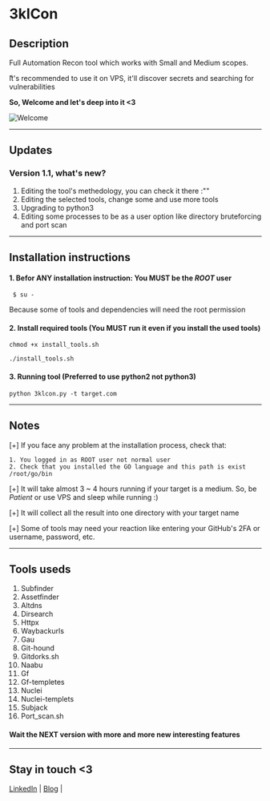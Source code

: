 # 3klCon

## Description
Full Automation Recon tool which works with Small and Medium scopes. 

ّIt's recommended to use it on VPS, it'll discover secrets and searching for vulnerabilities 

**So, Welcome and let's deep into it <3**

![Welcome](Welcome.png)


----------------------------------------
## Updates 
### Version 1.1, what's new? 
1. Editing the tool's methedology, you can check it there :"" 
2. Editing the selected tools, change some and use more tools 
3. Upgrading to python3 
4. Editing some processes to be as a user option like directory bruteforcing and port scan 

----------------------------------------
## Installation instructions

#### 1. Befor ANY installation instruction: You MUST be the _ROOT_ user
`  $ su - `

Because some of tools and dependencies will need the root permission


#### 2. Install required tools (You MUST run it even if you install the used tools) 

` chmod +x install_tools.sh `

` ./install_tools.sh ` 


#### 3. Running tool (Preferred to use python2 not python3)

` python 3klcon.py -t target.com ` 

----------------------------------------
## Notes
[+] If you face any problem at the installation process, check that: 
    
    1. You logged in as ROOT user not normal user 
    2. Check that you installed the GO language and this path is exist /root/go/bin  
  
[+] It will take almost 3 ~ 4 hours running if your target is a medium. So, be _Patient_ or use VPS and sleep while running :) 

[+] It will collect all the result into one directory with your target name 

[+] Some of tools may need your reaction like entering your GitHub's 2FA or username, password, etc.

----------------------------------------
## Tools useds
1. Subfinder
2. Assetfinder 
3. Altdns
4. Dirsearch
5. Httpx
6. Waybackurls
7. Gau
8. Git-hound
9. Gitdorks.sh
10. Naabu
11. Gf
12. Gf-templetes
13. Nuclei
14. Nuclei-templets
15. Subjack
16. Port_scan.sh


#### Wait the NEXT version with more and more new interesting features 

----------------------------------------
## Stay in touch <3 
[LinkedIn](https://www.linkedin.com/in/devilsumonvit/) | [Blog](https://snath2973.medium.com/)  |
